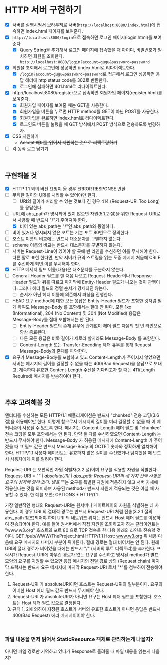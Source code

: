 # HTTP 서버 구현하기

- [x] 서버를 실행시켜서 브라우저로 서버(`http://localhost:8080/index.html`)에 접속하면 index.html 페이지를 보여준다.
- [x] `http://localhost:8080/login`으로 접속하면 로그인 페이지(login.html)를 보여준다.
  - [x] Query String을 추가해서 로그인 페이지에 접속했을 때 아이디, 비밀번호가 일치하면 회원을 조회한다.  
    `http://localhost:8080/login?account=gugu&password=password`
- [x] 회원을 조회해서 로그인에 성공하면 /index.html로 리다이렉트한다. 
  - [x] `/login?account=gugu&password=password`로 접근해서 로그인 성공하면 응답 헤더에 http status code를 302로 반환한다. 
  - [x] 로그인에 실패하면 401.html로 리다이렉트한다.
- [x] http://localhost:8080/register으로 접속하면 회원가입 페이지(register.html)를 보여준다. 
  - [x] 회원가입 페이지를 보여줄 때는 GET을 사용한다. 
  - [x] 회원가입을 버튼을 누르면 HTTP method를 GET이 아닌 POST를 사용한다. 
  - [x] 회원가입을 완료하면 index.html로 리다이렉트한다. 
  - [x] 로그인도 버튼을 눌렀을 때 GET 방식에서 POST 방식으로 전송하도록 변경하자.
- [x] CSS 지원하기
  - ~~Accept 헤더를 읽어서 지원하는 것으로 리팩토링하기~~
- [ ] 각 동작 로그 남기기

<br>

## 구현해볼 것
- [x] HTTP 1.1 외의 버전 요청이 올 경우 ERROR RESPONSE 반환
- [ ] 무제한 길이의 URI를 처리할 수 있어야만 한다.
    - [ ] URI의 길이가 처리할 수 있는 것보다 긴 경우 414 (Request-URI Too Long)를 응답한다.
- [ ] URL에 abs_path가 명시되어 있지 않으면 자원(5.1.2 절)을 위한 Request-URI로서 사용할 때 반드시 "/"가 주어져야 한다.
    - [x] 비어 있는 abs_path는 "/"인 abs_path와 동일하다.
- [ ] 비어 있거나 명시되지 않은 포트는 기본 포트 80번으로 정의한다
- [ ] 호스트 이름의 비교에는 반드시 대소문자를 구별하지 않는다.
- [ ] scheme 이름의 비교는 반드시 대소문자를 구별하지 않는다.
- [ ] 서버는 Request-Line이 있어야 할 곳에 빈 라인을 수신하면 이를 무시해야 한다. 다른 말로 표현 한다면, 만약 서버가 규약 스트림을 읽는 도중 메시지 처음에 CRLF를 수신하게 되면 이를 무시해야 한다.
- [x] HTTP 메세지 필드 이름(내용)은 대소문자를 구분하지 않는다.
- [ ] General-Header 필드를 맨 처음 나오고 Request-Header이나 Response-Header 필드가 뒤를 따르고 마지막에 Entity-Header 필드가 나오는 것이 관행이다. 그러나 헤더 필드의 정렬 순서가 강제되진 않는다.
    - [ ] 순서가 아닌 헤더 이름에 의존해서 파싱을 진행한다.
- [ ] HEAD 요구 method에 대한 모든 응답은 Entity-Header 필드가 포함한 것처럼 믿게 하여도 Message-Body 를 포함해서는 절대 안 된다. 모든 1xx (Informational), 204 (No Content) 및 304 (Not Modified) 응답은 Message-Body를 절대 포함해서는 안 된다. 
    - [ ] Entity-Header 필드의 존재 유무에 관계없이 헤더 필드 다음의 첫 빈 라인으로 항상 종료된다.
    - [ ] 다른 모든 응답은 비록 길이가 제로라 할지라도 Message-Body 를 포함한다.
    - [ ] Content-Length 또는 Transfer-Encoding 헤더 유무를 통해 Request Message-Body의 존재를 파악한다.
- [x] 요구가 Message-Body를 포함하고 있고 Content-Length가 주어지지 않았으면 서버는 메시지의 길이를 결정할 수 없을 때는 400(Bad Request)을 응답으로 보내고, 계속하여 유효한 Content-Length 수신을 기다리고자 할 때는 411(Length Required) 메시지를 반송하여야 한다.

<br>

## 추후 고려해볼 것
엔터티를 수신하는 모든 HTTP/1.1 애플리케이션은 반드시 "chunked" 전송 코딩(3.6 절)을 허용해야만 한다. 이렇게 함으로서 메시지의 길이를 미리 결정할 수 없을 때 이 메커니즘이 사용될 수 있도록 한다.
메시지는 Content-Length 헤더 필드 및 "chunked" 전송 코딩을 모두 포함해서는 안 된다. 만약 둘 다를 수신하였으면 Content-Length 는 반드시 무시해야 한다.
Message-Body 가 허용된 메시지에 Content-Length 가 주어졌을 때 그 필드 값은 반드시 Message-Body 의 OCTET 숫자와 정확하게 일치해야 한다. HTTP/1.1 사용자 에이전트는 유효하지 않은 길이를 수신했거나 탐지했을 때 반드시 사용자에게 이를 알려야 한다.


Request-URI 는 보편적인 자원 식별자(3.2 절)이며 요구를 적용할 자원을 식별한다. Request-URI = "*" | absoluteURI | abs_path
Request-URI의 세 가지 선택 사항은 요구의 성격에 달려 있다. 별표 "*"는 요구를 특별한 자원에 적용하지 않고 서버 자체에 적용한다는 것을 의미하며 사용된 method가 반드시 자원에 적용되는 것은 아닐 때 사용할 수 있다.
한 예를 보면;
OPTIONS * HTTP/1.1


가장 일반적인 형태의 Request-URI는 원서버나 게이트웨이의 자원을 식별하는 데 사용한다. 이 경우 URI 의 절대적 경로는 반드시 Request-URI 처럼 전송(3.2.1 절의 abs_path 참조)되어야 하며 URI 의 네트워크 위치는 반드시 Host 헤더 필드를 이용하여 전송되어야 한다. 예를 들어 원서버에서 직접 자원을 조회하고자 하는 클라이언트는 "www.w3.org" 호스트의 포트 80 으로 TCP 접속을 한 다음 아래의 라인을 전송할 것이다.
GET /pub/WWW/TheProject.html HTTP/1.1 Host: www.w3.org
위 내용 다음에 요구 메시지의 나머지 부분이 뒤따른다. 절대 경로는 절대 비어서는 안 된다. 원래 URI의 절대 경로가 비어있을 때에는 반드시 "/" (서버의 루트 디렉토리)를 추가한다.
프락시가 Request-URI에 아무런 경로가 없는 요구를 수신하고 명시된 method가 별표 모양의 요구를 지원할 수 있으면 응답 메시지의 전달 경로 상의 (Request chain) 마지막 프락시는 반드시 요구 메시지에 마지막 Request-URI 로서 "*"를 첨부하여 전송해야 한다.



1. Request-URI 가 absoluteURI이면 호스트는 Request-URI의 일부분이다. 요구의 어떠한 Host 헤더 필드 값도 반드시 무시해야 한다.
2. Request-URI 가 absoluteURI가 아니면 요구는 Host 헤더 필드를 포함한다. 호스트는 Host 헤더 필드 값으로 결정된다.
3. 규칙 1, 2에 의하여 지정된 호스트가 서버의 유효한 호스트가 아니면 응답은 반드시 400(Bad Request) 에러 메시지이어야 한다.

<br>

### 파일 내용을 먼저 읽어서 StaticResource 객체로 관리하는게 나을지?
아니면 파일 경로만 기억하고 있다가 Response로 돌려줄 때 파일 내용을 읽는게 나을지?


